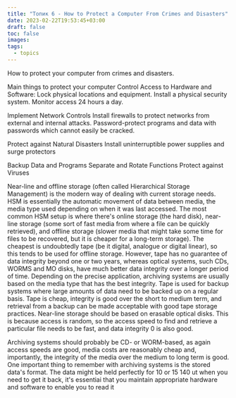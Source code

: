 ```yaml
---
title: "Топик 6 - How to Protect a Computer From Crimes and Disasters"
date: 2023-02-22T19:53:45+03:00
draft: false
toc: false
images:
tags:
  - topics
---
```

 How to protect your computer from crimes and disasters.

Main things to protect your computer
Control Access to Hardware and Software:
Lock physical locations and equipment.
Install a physical security system.
Monitor access 24 hours a day.

Implement Network Controls
Install firewalls to protect networks from external and internal attacks.
Password-protect programs and data with passwords which cannot easily be cracked.

Protect against Natural Disasters
Install uninterruptible power supplies and surge protectors

Backup Data and Programs
Separate and Rotate Functions
Protect against Viruses

Near-line and offline storage (often called Hierarchical Storage Management) is the modern way of dealing with current storage needs. HSM is essentially the automatic movement of data between media, the media type used depending on when it was last accessed.
The most common HSM setup is where there's online storage (the hard disk), near-line storage (some sort of fast media from where a file can be quickly retrieved), and offline storage (slower media that might take some time for files to be recovered, but it is cheaper for a long-term storage).
The cheapest is undoubtedly tape (be it digital, analogue or digital linear), so this tends to be used for offline storage. However, tape has no guarantee of data integrity beyond one or two years, whereas optical systems, such CDs, WORMS and MO disks, have much better data integrity over a longer period of time. Depending on the precise application, archiving systems are usually based on the media type that has the best integrity.
Tape is used for backup systems where large amounts of data need to be backed up on a regular basis. Tape is cheap, integrity is good over the short to medium term, and retrieval from a backup can be made acceptable with good tape storage practices.
Near-line storage should be based on erasable optical disks. This is because access is random, so the access speed to find and retrieve a particular file needs to be fast, and data integrity 0 is also good.

Archiving systems should probably be CD- or WORM-based, as again access speeds are good, media costs are reasonably cheap and, importantly, the integrity of the media over the medium to long term is good. One important thing to remember with archiving systems is the stored data's format. The data might be held perfectly for 10 or 15 140 ut when you need to get it back, it's essentiai that you maintain appropriate hardware and software to enable you to read it 

